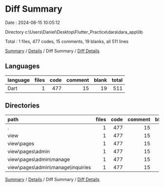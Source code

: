 # Diff Summary

Date : 2024-08-15 10:05:12

Directory c:\\Users\\Daniel\\Desktop\\Flutter_Practice\\dara\\dara_app\\lib

Total : 1 files,  477 codes, 15 comments, 19 blanks, all 511 lines

[Summary](results.md) / [Details](details.md) / Diff Summary / [Diff Details](diff-details.md)

## Languages
| language | files | code | comment | blank | total |
| :--- | ---: | ---: | ---: | ---: | ---: |
| Dart | 1 | 477 | 15 | 19 | 511 |

## Directories
| path | files | code | comment | blank | total |
| :--- | ---: | ---: | ---: | ---: | ---: |
| . | 1 | 477 | 15 | 19 | 511 |
| view | 1 | 477 | 15 | 19 | 511 |
| view\\pages | 1 | 477 | 15 | 19 | 511 |
| view\\pages\\admin | 1 | 477 | 15 | 19 | 511 |
| view\\pages\\admin\\manage | 1 | 477 | 15 | 19 | 511 |
| view\\pages\\admin\\manage\\inquiries | 1 | 477 | 15 | 19 | 511 |

[Summary](results.md) / [Details](details.md) / Diff Summary / [Diff Details](diff-details.md)